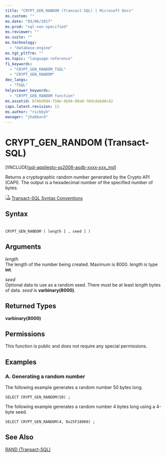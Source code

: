 ```yaml
---
title: "CRYPT_GEN_RANDOM (Transact-SQL) | Microsoft Docs"
ms.custom: ""
ms.date: "03/06/2017"
ms.prod: "sql-non-specified"
ms.reviewer: ""
ms.suite: ""
ms.technology: 
  - "database-engine"
ms.tgt_pltfrm: ""
ms.topic: "language-reference"
f1_keywords: 
  - "CRYPT_GEN_RANDOM_TSQL"
  - "CRYPT_GEN_RANDOM"
dev_langs: 
  - "TSQL"
helpviewer_keywords: 
  - "CRYPT_GEN_RANDOM function"
ms.assetid: b74bd9d4-758e-4b94-89a0-76dcda6d8c42
caps.latest.revision: 11
ms.author: "rickbyh"
manager: "jhubbard"
---
```

# CRYPT_GEN_RANDOM (Transact-SQL)
[!INCLUDE[tsql-appliesto-ss2008-asdb-xxxx-xxx_md](../../relational-databases/import-export/includes/tsql-appliesto-ss2008-asdb-xxxx-xxx-md.md)]

  Returns a cryptographic random number generated by the Crypto API (CAPI). The output is a hexadecimal number of the specified number of bytes.  
  
 ![Topic link icon](../../database-engine/configure/windows/media/topic-link.gif "Topic link icon") [Transact-SQL Syntax Conventions](../Topic/Transact-SQL%20Syntax%20Conventions%20\(Transact-SQL\).md)  
  
## Syntax  
  
```  
  
CRYPT_GEN_RANDOM ( length [ , seed ] )   
```  
  
## Arguments  
 *length*  
 The length of the number being created. Maximum is 8000. *length* is type **int**.  
  
 *seed*  
 Optional data to use as a random seed.  There must be at least *length* bytes of data. *seed* is **varbinary(8000)**.  
  
## Returned Types  
 **varbinary(8000)**  
  
## Permissions  
 This function is public and does not require any special permissions.  
  
## Examples  
  
### A. Generating a random number  
 The following example generates a random number 50 bytes long.  
  
```  
SELECT CRYPT_GEN_RANDOM(50) ;  
```  
  
 The following example generates a random number 4 bytes long using a 4-byte seed.  
  
```  
SELECT CRYPT_GEN_RANDOM(4, 0x25F18060) ;  
```  
  
## See Also  
 [RAND &#40;Transact-SQL&#41;](../../t-sql/functions/rand-transact-sql.md)  
  
  
